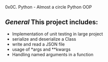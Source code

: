 0x0C. Python - Almost a circle
Python
OOP

*General*
This project includes:
----------------------------
*   Implementation of unit testing in large project
*   serialize and deserialize a Class
*   write and read a JSON file
*   usage of *args and **kwargs
*   Handling named arguments in a function
